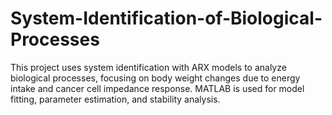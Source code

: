# System-Identification-of-Biological-Processes
This project uses system identification with ARX models to analyze biological processes, focusing on body weight changes due to energy intake and cancer cell impedance response. MATLAB is used for model fitting, parameter estimation, and stability analysis.

